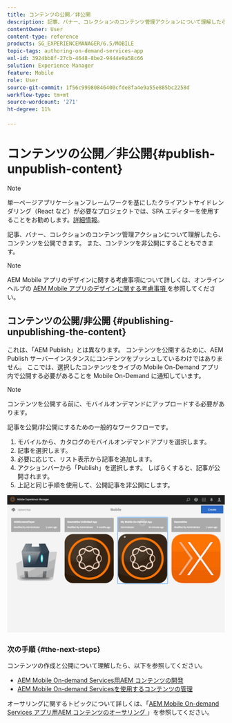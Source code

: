 ```yaml
---
title: コンテンツの公開／非公開
description: 記事、バナー、コレクションのコンテンツ管理アクションについて理解したら、このページでコンテンツの公開方法を確認します。 また、コンテンツを非公開にすることもできます。
contentOwner: User
content-type: reference
products: SG_EXPERIENCEMANAGER/6.5/MOBILE
topic-tags: authoring-on-demand-services-app
exl-id: 3924bb8f-27cb-4648-8be2-9444e9a58c66
solution: Experience Manager
feature: Mobile
role: User
source-git-commit: 1f56c99980846400cfde8fa4e9a55e885bc2258d
workflow-type: tm+mt
source-wordcount: '271'
ht-degree: 11%

---
```


# コンテンツの公開／非公開{#publish-unpublish-content}

>[!NOTE]
>
>単一ページアプリケーションフレームワークを基にしたクライアントサイドレンダリング（React など）が必要なプロジェクトでは、SPA エディターを使用することをお勧めします。[詳細情報](/help/sites-developing/spa-overview.md)。

記事、バナー、コレクションのコンテンツ管理アクションについて理解したら、コンテンツを公開できます。 また、コンテンツを非公開にすることもできます。

>[!NOTE]
>
>AEM Mobile アプリのデザインに関する考慮事項について詳しくは、オンラインヘルプの [AEM Mobile アプリのデザインに関する考慮事項 ](https://helpx.adobe.com/digital-publishing-solution/help/aem-mobile-end-of-life-faq.html) を参照してください。

## コンテンツの公開/非公開 {#publishing-unpublishing-the-content}

これは、「AEM Publish」とは異なります。 コンテンツを公開するために、AEM Publish サーバーインスタンスにコンテンツをプッシュしているわけではありません。 ここでは、選択したコンテンツをライブの Mobile On-Demand アプリ内で公開する必要があることを Mobile On-Demand に通知しています。

>[!NOTE]
>
>コンテンツを公開する前に、モバイルオンデマンドにアップロードする必要があります。

記事を公開/非公開にするための一般的なワークフローです。

1. モバイルから、カタログのモバイルオンデマンドアプリを選択します。
1. 記事を選択します。
1. 必要に応じて、リスト表示から記事を追加します。
1. アクションバーから「Publish」を選択します。 しばらくすると、記事が公開されます。
1. 上記と同じ手順を使用して、公開記事を非公開にします。

<!-- FAIL >>[!NOTE]
>
>Generally, you should preflight before publishing. See [Previewing with Preflight](/content/docs/en/aem/6-3/administer/mobile-apps/aem-mobile/previewing-with-preflight-on-demand-services.md) for more details.-->

![chlimage_1-9](assets/chlimage_1-9.gif)

### 次の手順 {#the-next-steps}

コンテンツの作成と公開について理解したら、以下を参照してください。

* [AEM Mobile On-demand Services用AEM コンテンツの開発](/help/mobile/aem-mobile-on-demand.md)
* [AEM Mobile On-demand Servicesを使用するコンテンツの管理](/help/mobile/aem-mobile.md)

オーサリングに関するトピックについて詳しくは、「[AEM Mobile On-demand Services アプリ用AEM コンテンツのオーサリング ](/help/mobile/mobile-apps-ondemand.md)」を参照してください。
